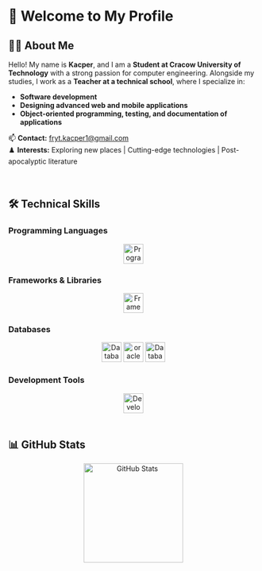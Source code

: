 # 👋 Welcome to My Profile

## 👨‍💻 About Me

Hello! My name is **Kacper**, and I am a **Student at Cracow University of Technology** with a strong passion for computer engineering. Alongside my studies, I work as a **Teacher at a technical school**, where I specialize in:

- **Software development**  
- **Designing advanced web and mobile applications**  
- **Object-oriented programming, testing, and documentation of applications**  

📫 **Contact:** fryt.kacper1@gmail.com  
♟️ **Interests:** Exploring new places | Cutting-edge technologies | Post-apocalyptic literature  

<img height="20"/>

## 🛠 Technical Skills

### **Programming Languages**
<div align="center">
  <img src="https://skillicons.dev/icons?i=html,css,js,ts,php,java,cpp,cs" height="40" alt="Programming Languages" />
</div>  

### **Frameworks & Libraries**
<div align="center">
  <img src="https://skillicons.dev/icons?i=react,angular,nextjs,tailwind" height="40" alt="Frameworks & Libraries" />
</div>  

### **Databases**
<div align="center">
  <img src="https://skillicons.dev/icons?i=mysql,sqlite" height="40" alt="Databases" />
  <img src="https://cdn.jsdelivr.net/gh/devicons/devicon/icons/oracle/oracle-original.svg" height="40" alt="oracle logo"  />
  <img src="https://skillicons.dev/icons?i=firebase" height="40" alt="Databases" />
</div>  

### **Development Tools**
<div align="center">
  <img src="https://skillicons.dev/icons?i=vscode,visualstudio,idea,androidstudio,github,git,docker" height="40" alt="Development Tools" />
</div>  

<img height="20"/>

## 📊 GitHub Stats

<div align="center">
  <img src="https://github-readme-stats.vercel.app/api/top-langs?username=Arax734&locale=en&hide_title=false&layout=compact&card_width=320&langs_count=6&theme=nord&hide_border=true&order=2&cache_seconds=60" height="200" alt="GitHub Stats" />
</div>

